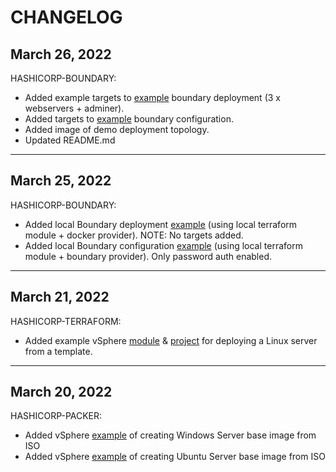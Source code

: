 # CHANGELOG

## March 26, 2022
HASHICORP-BOUNDARY:
  * Added example targets to [example](hashicorp-boundary/tf-deploy) boundary deployment (3 x webservers + adminer).
  * Added targets to [example](hashicorp-boundary/tf-configure) boundary configuration.
  * Added image of demo deployment topology.
  * Updated README.md
---
## March 25, 2022
HASHICORP-BOUNDARY:
  * Added local Boundary deployment [example](hashicorp-boundary/tf-deploy) (using local terraform module + docker provider). NOTE: No targets added.
  * Added local Boundary configuration [example](hashicorp-boundary/tf-configure) (using local terraform module + boundary provider). Only password auth enabled.
---
## March 21, 2022
HASHICORP-TERRAFORM:
  * Added example vSphere [module](hashicorp-terraform/modules/vsphere/linux-vm) & [project](hashicorp-terraform/vsphere-vm-example) for deploying a Linux server from a template.
---
## March 20, 2022
HASHICORP-PACKER:
  * Added vSphere [example](hashicorp-packer/vsphere/windows-2022) of creating Windows Server base image from ISO
  * Added vSphere [example](hashicorp-packer/vsphere/ubuntu-22.04) of creating Ubuntu Server base image from ISO
